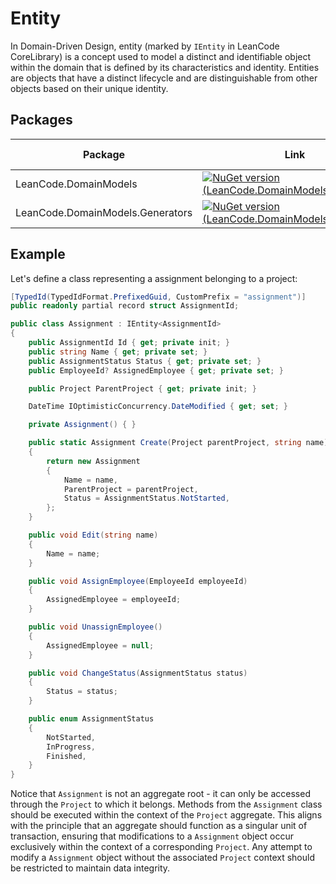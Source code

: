 # Entity

In Domain-Driven Design, entity (marked by `IEntity` in LeanCode CoreLibrary) is a concept used to model a distinct and identifiable object within the domain that is defined by its characteristics and identity. Entities are objects that have a distinct lifecycle and are distinguishable from other objects based on their unique identity.

## Packages

| Package | Link | Application in section |
| --- | ----------- | ----------- |
| LeanCode.DomainModels | [![NuGet version (LeanCode.DomainModels)](https://img.shields.io/nuget/vpre/LeanCode.DomainModels.svg?style=flat-square&logo=nuget)](https://www.nuget.org/packages/LeanCode.DomainModels) | `IEntity` |
| LeanCode.DomainModels.Generators | [![NuGet version (LeanCode.DomainModels.Generators)](https://img.shields.io/nuget/vpre/LeanCode.DomainModels.Generators.svg?style=flat-square&logo=nuget)](https://www.nuget.org/packages/LeanCode.DomainModels.Generators) | Ids |

## Example

Let's define a class representing a assignment belonging to a project:

```csharp
[TypedId(TypedIdFormat.PrefixedGuid, CustomPrefix = "assignment")]
public readonly partial record struct AssignmentId;

public class Assignment : IEntity<AssignmentId>
{
    public AssignmentId Id { get; private init; }
    public string Name { get; private set; }
    public AssignmentStatus Status { get; private set; }
    public EmployeeId? AssignedEmployee { get; private set; }

    public Project ParentProject { get; private init; }

    DateTime IOptimisticConcurrency.DateModified { get; set; }

    private Assignment() { }

    public static Assignment Create(Project parentProject, string name)
    {
        return new Assignment
        {
            Name = name,
            ParentProject = parentProject,
            Status = AssignmentStatus.NotStarted,
        };
    }

    public void Edit(string name)
    {
        Name = name;
    }

    public void AssignEmployee(EmployeeId employeeId)
    {
        AssignedEmployee = employeeId;
    }

    public void UnassignEmployee()
    {
        AssignedEmployee = null;
    }

    public void ChangeStatus(AssignmentStatus status)
    {
        Status = status;
    }

    public enum AssignmentStatus
    {
        NotStarted,
        InProgress,
        Finished,
    }
}
```

Notice that `Assignment` is not an aggregate root - it can only be accessed through the `Project` to which it belongs. Methods from the `Assignment` class should be executed within the context of the `Project` aggregate. This aligns with the principle that an aggregate should function as a singular unit of transaction, ensuring that modifications to a `Assignment` object occur exclusively within the context of a corresponding `Project`. Any attempt to modify a `Assignment` object without the associated `Project` context should be restricted to maintain data integrity.
